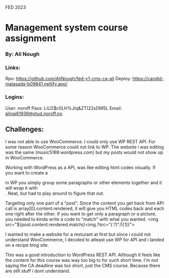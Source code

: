 FED 2023

# Management system course assignment

### By: Ali Nough

### Links:

Rpo: https://github.com/AliNough/fed-y1-cms-ca-ali
Deploy: https://candid-malasada-b09841.netlify.app/

### Logins:

User: noroff
Pass: LiU2$c0LH%JIq&ZT)22sDM5L
Email: alinaj61939@stud.noroff.no

## Challenges:

I was not able to use WooCommerce. I could only use WP REST API. For some reason WooCommerce could not link to WP. The website i was editing was the same (music5169.wordpress.com) but my posts would not show up in WooCommerce.

Working with WordPress as a API, was like editing html codes visually. If you want to create a <div> in WP you simply group some paragraphs or other elements together and it will wrap it with <div>. Neat, but had to play around to figure that out.

Targeting only one part of a "post". Since the content you get back from API call is array[0].content.rendered, it will give you HTML codes back and each one right after the other. If you want to get only a paragraph or a picture, you needed to kinda write a code to "match" with what you wanted.
<img src="${post.content.rendered.match(/<img._?src="(._?)"/)[1]}">

I wanted to make a website for a resturant at first but since i could not understand WooCommerce, I decided to atleast use WP for API and i landed on a recipe blog site.

This was a good introduction to WordPress REST API. Although it feels like the content for this course was way too big to for such short time. I'm not saying the CA deadline was too short, just the CMS course. Because there are still stuff i dont understand.
